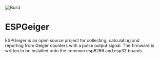![Build](https://github.com/steadramon/ESPGeiger/workflows/Build/badge.svg?branch=main)

# ESPGeiger

ESPGeiger is an open source project for collecting, calculating and reporting from Geiger counters with a pulse output signal. The firmware is written to be installed onto the common esp8266 and esp32 boards.

